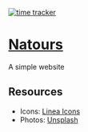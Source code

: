 [![time tracker](https://wakatime.com/badge/github/ZobairQ/natours.svg)](https://wakatime.com/badge/github/ZobairQ/natours)

# [Natours](https://zobairq.github.io/natours/)

A simple website

## Resources

- Icons: [Linea Icons](https://linea.io/)
- Photos: [Unsplash](https://unsplash.com/)